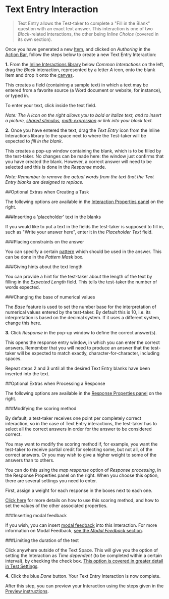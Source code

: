 <!--
created_at: 2016-12-15
authors:         
    - "Catherine Pease"
--> 

# Text Entry Interaction

>Text Entry allows the Test-taker to complete a "Fill in the Blank" question with an exact text answer. This interaction is one of two *Block*-related interactions, the other being *Inline Choice* (covered in its own section).

Once you have generated a new [Item](../appendix/glossary.md#item), and clicked on *Authoring* in the [Action Bar](../appendix/glossary.md#action-bar), follow the steps below to create a new Text Entry Interaction:

**1.** From the [Inline Interactions library](../appendix/glossary.md#inline-interactions-library) below *Common Interactions* on the left, drag the *Block* interaction, represented by a letter *A* icon, onto the blank Item and drop it onto the [canvas](../appendix/glossary.md#canvas).

This creates a field (containing a sample text) in which a text may be entered from a favorite source (a Word document or website, for instance), or typed in. 

To enter your text, click inside the text field.

*Note: The A icon on the right allows you to bold or italize text, and to insert a picture, [shared stimulus](../appendix/glossary.md#shared-stimulus), [math expression](../appendix/glossary.md#math-expression) or link into your block text.*

<!-- Missing Screenshot: Text Entry Interaction -->

**2.** Once you have entered the text, drag the *Text Entry* icon from the Inline Interactions library to the space next to where the Test-taker will be expected to *fill in the blank*.

This creates a pop-up window containing the blank, which is to be filled by the test-taker. No changes can be made here: the window just confirms that you have created the blank. However, a correct answer will need to be selected and this is done in the *Response* mode.

*Note: Remember to remove the actual words from the text that the Text Entry blanks are designed to replace.*

<aside class="optional-extras">
##Optional Extras when Creating a Task

The following options are available in the [Interaction Properties panel](../appendix/glossary.md#interaction-properties-panel) on the right.

###Inserting a 'placeholder' text in the blanks 

If you would like to put a text in the fields the test-taker is supposed to fill in, such as "Write your answer here", enter it in the *Placeholder Text* field.
 
###Placing constraints on the answer

You can specify a certain [pattern](../appendix/glossary.md#pattern) which should be used in the answer. This can be done in the *Pattern Mask* box.
 
###Giving hints about the text length

You can provide a hint for the test-taker about the length of the text by filling in the *Expected Length* field. This tells the test-taker the number of words expected.

###Changing the base of numerical values

The *Base* feature is used to set the number base for the interpretation of numerical values entered by the test-taker. By default this is 10, i.e. its interpretation is based on the decimal system. If it uses a different system, change this here. 

</aside>

**3.** Click *Response* in the pop-up window to define the correct answer(s).

This opens the response entry window, in which you can enter the correct answers. Remember that you will need to produce an answer that the test-taker will be expected to match exactly, character-for-character, including spaces. 

Repeat steps 2 and 3 until all the desired Text Entry blanks have been inserted into the text.

<aside class="optional-extras">
##Optional Extras when Processing a Response

The following options are available in the [Response Properties panel](../appendix/glossary.md#response-properties-panel) on the right.

###Modifying the scoring method

By default, a test-taker receives one point per completely correct interaction, so in the case of Text Entry interactions, the test-taker has to select all the correct answers in order for the answer to be considered correct.

You may want to modify the scoring method if, for example, you want the test-taker to receive partial credit for selecting some, but not all, of the correct answers. Or you may wish to give a higher weight to some of the answers than to others. 

You can do this using the *map response* option of *Response processing*, in the Response Properties panel on the right. When you choose this option, there are several settings you need to enter.
 
First, assign a weight for each response in the boxes next to each one.

[Click here](../items/item-scoring-rules.md#item-scoring-rules) for more details on how to use this scoring method, and how to set the values of the other associated properties.


###Inserting modal feedback 

If you wish, you can insert [modal feedback](../appendix/glossary.md#modal-feedback) into this Interaction. For more information on Modal Feedback, [see the *Modal Feedback* section](../items/modal-feedback.md).

###Limiting the duration of the test

Click anywhere outside of the Text Space. This will give you the option of setting the Interaction as *Time dependent* (to be completed within a certain interval), by checking the check box. [This option is covered in greater detail in Test Settings](../tests/tests-settings.md).

</aside>

**4.** Click the blue *Done* button. Your Text Entry Interaction is now complete.

After this step, you can preview your Interaction using the steps given in the [Preview instructions](../items/preview.md).
